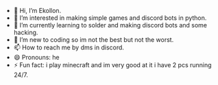 - 👋 Hi, I’m Ekollon.
- 👀 I’m interested in making simple games and discord bots in python.
- 🌱 I’m currently learning to solder and making discord bots and some hacking.
- 💞️ I’m new to coding so im not the best  but not the worst.
- 📫 How to reach me by dms in discord.
- 😄 Pronouns: he
- ⚡ Fun fact: i play minecraft  and im very good at it i have 2 pcs running 24/7.
